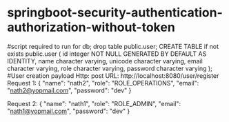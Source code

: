 # springboot-security-authentication-authorization-without-token

#script required to run for db;
drop table public.user;
CREATE TABLE if not exists public.user
(
    id integer NOT NULL GENERATED BY DEFAULT AS IDENTITY,
	name character varying,
	unicode character varying,
	email character varying,
	role character varying,
	password character varying
);
#User creation payload
Http: post 
URL: http://localhost:8080/user/register
Request 1: 
{
    "name": "nath2",
    "role": "ROLE_OPERATIONS",
    "email": "nath2@yopmail.com",
    "password": "dev"
}

Request 2: 
{
    "name": "nath1",
    "role": "ROLE_ADMIN",
    "email": "nath1@yopmail.com",
    "password": "dev"
}
